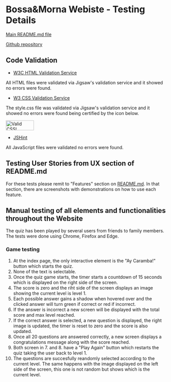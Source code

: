 # Bossa&Morna Webiste - Testing Details

[Main README.md file](README.md)

[Github repository](https://github.com/Claudio-C-Santos/MS2-The_Simpsons-Quizz)

## Code Validation

- [W3C HTML Validation Service](https://validator.w3.org/)

All HTML files were validated via Jigsaw's validation service and it showed no errors were found.

- [W3 CSS Validation Service](https://jigsaw.w3.org/css-validator/)

The style.css file was validated via Jigsaw's validation service and it showed no errors were found being certified by the icon below.

<p>
    <a href="http://jigsaw.w3.org/css-validator/check/referer">
        <img style="border:0;width:88px;height:31px"
            src="http://jigsaw.w3.org/css-validator/images/vcss"
            alt="Valid CSS!" />
    </a>
</p>

- [JSHint](https://jshint.com/)

All JavaScript files were validated no errors were found.

## Testing User Stories from UX section of README.md

For these tests please remit to "Features" section on [README.md](README.md). In that section, there are screenshots with demonstrations on how to use each feature.

## Manual testing of all elements and functionalities throughout the Website

The quiz has been played by several users from friends to family members. The tests were done using Chrome, Firefox and Edge.

### Game testing

1.  At the index page, the only interactive element is the "Ay Caramba!" button which starts the quiz. 
2.  None of the text is selectable.
3.  Once the quiz game starts, the timer starts a countdown of 15 seconds which is displayed on the right side of the screen. 
4.  The score is zero and the riht side of the screen displays an image showing the current level is level 1.
5.  Each possible answer gains a shadow when hovered over and the clicked answer will turn green if correct or red if incorrect. 
6.  If the answer is incorrect a new screen will be displayed with the total score and max level reached.
7.  If the correct answer is selected, a new question is displayed, the right image is updated, the timer is reset to zero and the score is also updated.
8.  Once all 20 questions are answered correctly, a new screen displays a congratulations message along with the score reached.
9.  Both screen in 7. and 8. have a "Play Again" button which restarts the quiz taking the user back to level 1.
10. The questions are succesfully reandomly selected according to the current level. The same happens with the image displayed on the left side of the screen, this one is not random but shows which is the current level.
  

